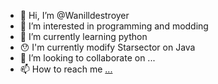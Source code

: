 - 👋 Hi, I’m @Wanilldestroyer
- 👀 I’m interested in programming and modding
- 🌱 I’m currently learning python
- 😯 I'm currently modify Starsector on Java
- 💞️ I’m looking to collaborate on ...
- 📫 How to reach me [...](https://vk.com/ifilippov2014)

<!---
Wanilldestroyer/Wanilldestroyer is a ✨ special ✨ repository because its `README.md` (this file) appears on your GitHub profile.
You can click the Preview link to take a look at your changes.
--->
